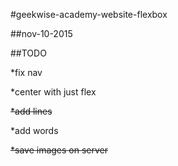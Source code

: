 #geekwise-academy-website-flexbox

##nov-10-2015

##TODO

*fix nav

*center with just flex

~~*add lines~~

*add words

~~*save images on server~~

